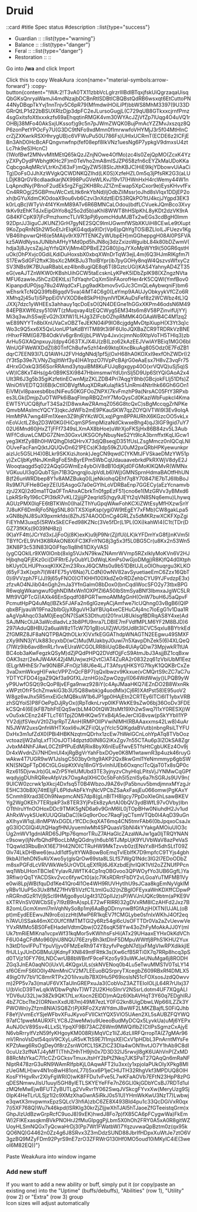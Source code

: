 # Druid

::card
#title
Spec status
#description
::list{type="success"}
- Guardian
::
::list{type="warning"}
- Balance
::
::list{type="danger"}
- Feral
::
::list{type="danger"}
- Restoration
::
::

Go into <strong>/wa</strong> and click Import<br />

Click this to copy WeakAura :icon{name="material-symbols:arrow-forward"} :copy-button{content="!WA:2!T3vA0TX11zbbVcLglrzrlllBdlBTqxjfskUiQgrzaqaUisqQbGKsQnryaWamJi4mdNzajbDCBnRtISDBtICBQBstQdRB6wsxqt6EtCuttoPN44NyDBqpTkYvj1nnTnjv5C6pR79(MfmdwiHOiLiPf)bbWS8MhM3397(9U33DGRrQtLP1d22bBSUXRlzDjp3dpFC2eJLursoGugjL(C729qUB8GTkxxcjrnfPmz4sgGxitsfoXtlxxxkzfs69aEhqqtinRMGK4vm30WYAcJZjVfZp7lUqg4O4uVQ1rOHBj38MFo40AkSxjUKssof)g9c5n7pJWmZWQK0BujPmAcYZZMvJxszqz8QP6zonPetYPOcFy7U(G3DC9tNFo9xdMmn0fImrwwfoVHYMjJ3r5f04MtHlnCcrZjZXKwrkRSXHhrygUB)c6VFWuPu50U786Fs)UHlxUCRmT(ECDE6z2lCFjEBn3AhD0HcBcAFQngvnwfnp(fef08epf8IkVNz1uesNg6P7ypkgV9dmxsU4ztLc7hk9eS)HcnC)(1WofBwf2MNvvMltMEtQ65kQzJZnjNOwe4OfMo)zc4ls0ZejQpMO(ZcxK4YzyZXPyDydPWbhgtKHc2F)m0TeVho2mA8mISJZP658zfn6cEYZkMaUDoKKaCqbcgoAqMRcVLtrKnZi63xF)mQjyZW5(8SIcJthKBJC)HiE9lkjYDbowvUiAaCiTg)DoFsOJJhXzWVgkQCWDNKQZIhd(LK0S)XzfeHZL0m5q3jPfsRK2G3(aLULDjK8QrGV8cdlaadkarjNX998PuGVeWLKvJ19v17(HWnHxH4rcWemy44W1nLqApndNy(P8noF2udEk5rgZFgj2KH8RcJZ1ZmEwap5XpCxor9e)EysKHvvfFxCn4RROg(25GBPmuWcCxtLltk6nkYbNd)IjOdbZliMssr)oJhd8sVIqx1DDjEP2oxh(bGYuXdmCKOdoaX9ou6vb6Czvi3nXdztEiDS3RQkPO1tU4kcjJYgpd3EK3k0rLqBc)WTyVr4f4YKmM89ATv6R6BMNCaLOdou)bdfLCVuekJQmBco3XvytkKv9zEhKTdJxEipGhYo8q25o2d5b)aKhI8WWT8hHSlpKhL8yKDt2dzVK9rAG84KFCpK97jFcPmzhxmcTLiVR3pPj6yomcHduMJBTx2wEGs3cdBgH0Imm92DprJJ3iguCJKUNZ)GrH7gyNE2SQC9lmUGwmfWSbXKUiH8CEwLe9tXupt9KoZpqRnNSh2W5oEtJrEIqKG4qdja9)Dr)Vp6)pQhYgTOSiBZLIoILJFUezv1KgVB46lhpvwrQH6(e5MAijv9rX97fTENKZyWUbpEH)mGGheppgH08Al0PSFVAkz5AWdNyssJUNlbhAfHyYMd0pd5hJN8oj3dzZxizoWguibL84k80bDZwmV(hdja3j8JycsZajJqYrfsQXVjMm4DPBxEZ2G80)j)qJYXoMpWYt9i(50GR6qstHuOk(OhPXvjc0GdiLKdiDuHoxsbX0xbqXWnDrTqW3ejL4m(6Q3HJmRIKgfm7IS17EwSdGFl2ftxK3bsXc2MKBJu3TtoIBYpr(ib7pyGOHy8nqW4QszvsWfxyCzSV3NBs9K7BUuaRBabLez4Ibn8ugiQE8q6T(8GztcUGi)KAS4YahnyAD4ZT35eG(veAJTZnWKW0rKBshUihGCW5taEcsknLyKPeK5IDbZpIK98(XZngzNVtaMFU6zawIeJ5hCziDEKtLs)TdYaqhrCqXm5InFAorofHer4rK5CQWl(YmfBov0KipanpdUP0jsg78u24WqdCxFLpg9adKbmov5vGJc3CmQLeAybwqniF)bm6wEhsrkTcNQQ39fbBIgqdV5va(4iMT4C6g0(LeYmp9AAUJyObkyykVfCZo6RXMhq2j45u1)i5PppEi0VVXOD8e8SkPH(hynlVfDKAuDsFef8z2WCWbz4tL)QJXXj7dzc1yWHEEs3ahhauy1qcDoEsO(QN4DEGne1hGGxXKPm46odsN6M4984EPBXWf6zsy510WT(zMuqvay4IzEQCWyg5EM34ts6m8V58PZinvifUjYYjMi3q3wJhS5wjEvG2h3XfW)1LHJg3ZIFcbOZhpRMMK4GGAaWB4C4M1zq2wE89NYYTn8blXnUVaCxOBZTeJEKN04iP9IO8cjgdgMvDtpXiupH(X3Yt3q)cWo3c9Q5xx6X5QxUonUP1aKdBYITM89t3i9F6UloJQXBaZCR9TRDRkVzBNErHhxrFRM(G87B4OdkVv6gr8n6)jbLPWVp4Jxv)cjmnNo9XtpVoTH5THlq3)zbArHu5GXAQnpxuyJ(dpy4G63TXJX4lJ(zB(Lzo62kAzEEJVwIAYBEiq1MGO6bIWnUGFWeWXDdZl)80TnfChBufw5zh14n69ktqIXncBkuAg805Odz0E7FdZB1dqrC7EEN93I7LQ1AWHJ2FVHdgNNdj1pf5j(OxH68hA0KOXxI9exfOhZWDrI)2(Y3tSp39e7LVNyZlqjltWrf3y4)HA1rpzO7IVpPcBAjrG0eAaEsx7H8vZ3vqFr754HrxGOxkQ3l56SorRRAmd3ytquiBM8KuFUJq8gxgyp40O(xrVQVQ)uSj5q)SvW)lC8KxT4Hs(g4r0B9KSXi9847HbimsmwiYdU)nSlj5D9Up6StYQiGAoA2x4UIt3R6J3g5b35giKzfetinECwnMjzZKLZDB4Pri7AqgY8hb(GBcjokFLlj51Dfs)ZWniOfiVEDTQ3(6B(kCtllOBVgfMuqXDRaKuIajfik51JnRmi4Ntrlhk66Gh6GOn1EiVM(vI8paxesb6bs(NiFeu50KGFOoZNPX(7kvFmzhP9a(NrsAC05FtY3RPxbes3LGk(DmjpZuOTWPk6iBaqFImpRBQZmY7MoQysCd0KaziWbFupkcI4KmaEWT5YUCQ8jfurT34Sa2(D8wxAwZRAmqZ056G8tcQxC)sBgMccqgZrNPKeQmvbMAsImcYQCY3)qkcJdWFb2mE9PKauSKW7qzZOYQiVTWi9l3Ev9oIqAHmMtPA7wng4IFm1Xeen3Z9hjRYKcWOLxq)Pgm8PPAURhX6KGzcOO5vkLxnEoVJctLZ8q2D3W0KG(HiCqmSP5mpMizaNdCkwxeBhg4)qJ3lGF9gid7uY702U6Mnd60jHxZTjFFf7349sLXmAX8bHoe)uWrXjoFKSjHx86B84zv5L3AubWFfCdiuwLCMDG7ZNm30GxvUKSGOfyNbuyNeS2Yt9IcA3brnffxtKqLlGcw1yeg3KtfZy8Bh0HWQlhgDIdQHrvX73djQBseqjD351fUsLZsgMmcz0nIQCqLNIOUveFacFanQ(ktJQUQvDn621PECs)K3dp59kZU0uM2pxQRbHPKyewunkpraizIJc5G5LH4)0BLkr9SKXiziJtonk)JegCN9qwdC(YKMtJFVSkaeDMzYW51py)ZxCIjbKytNnJKmRgFoE5hByrEPm5WbCqUdauaavebrkdPkRXWjV8dyE2JWooqtaqgd5q022AQqGGWmEz4ybOiV8dB10djKjd0FGMoKIKQMvR(WMNxVGKuuUI3qGQubTSjn71B3QngrqjloJpVdLb6)Wj)GMNSprnHdmaBAOtfHhUNB(f26unWRDbep8Y1v8AMZBukq0(LjeNkiohqQEhf7q8Y70847IE7bTJ6IlbBoJRs9M7UFHe8GejrZE(USAsgoG7a0eGYlhLoVDRBaEnp7GGECy(aEzYcnamvbzjrJ2XQ)2d0ma1TQa0FTnAhxACbrkTn0fgpEzF51)cno6e1(MzGRVv3yBMxd6LpkRSrRy196cCPI3tkR7vKL(2jjijjP2eqrldS(hgy9JEYt2qVN8SNq6emu)LhywqAGUzPMX0lqFE6tBTKWn0(IhaIZThYuGpqWAwFohKCXiZWtEsyMfHXzwSnY7J8uKF6DmRjFo5Njg5NL80iTXSXipKsp(ygi0W9tEgEY7xFMb)CW8gakLpa5xGN8bjNJ8SuX9pxmkfds(8ZhJS74AOODnCg4GRLZs5dMKRzwXCKFXpZgiFiEYhM3uxq5(5RWxSkECFed98KZNc(3Ve5fDr(L1PL(OXi)kahWl4(C1t(TDr(DGZ73fKKs(9039NH8zj)(K)aYF4tt(JCrYd3x(JjFoOj(8K)exK)u9jP9Nr(Zj)fUi)LK)kYFDmYxG8fj)nKVm5lTBYfCrEL9VH3K8RAkON8XiFC3KFnYNG8j3g5x3f5L0BG5Cr(u8Kx2n53Wn53KN8P3c53IN83IQ0iFfqo1lq8h61IDXyVAS)(ygCQOklLr9XW0lOnb(8xlg5VJxN79kwZNAmrWVmp5RZxIklyMoKVn6V2HJHjbqhqQFjEKz0ci(DiFRtrEJyOubYLDdWqLKmPs0wGjoDMgj)R8K)fQ4d0XtphbKUytOLHUPhxxqKIXKZm23RxxJ6QCMts0u9b51DBtUJLoOlOhuqrgu3KLKO(65yF3xK(xph7l(W4FE75yV6Na)7LCdN)0wNV82avSyuetiaeEmC6Zzx16QbT0)i9VVzph7F(JJ)9j65yFNO0)OTKHH100XkdZe0rRDZehbCYU9YJFvdzpE3x)zfzvAO4NJib04nGgh2mJa3YfnGalm08bDox0(bnCqdiWocSFO2y73tbxBPGR6wqlgWkangwuf0ghNDlMxWn1OXPfZl6A50IbStmSyaBNf3IbmxaJgWC5LRMft9VQPTcG))AXk46EnSpqdf08PGRTwmoAMMgGnH(OnW7buH6J5aQpvFPcmutHpPQ4uMq(lBZk5FJAFa2n6glGzeyACjAmfwe7IcUQhng03vBgB6(QIPqbxBFjyauW19Fna2bIbGjyX8guVH3aYBUq4xeCEHuCAj4nc7IoEgG1v1Daa1RaAgVpAhqc03aM0jEeqON7(SaK53Dthut)I201nxU8UklsgfBDRqAS8Y4xe)AdSAJMNcOlJA3aWcdIadvLz3b8PfU9nra7LDBIE7mFVdfMPLM6YF2M8BJD)6297IAduQBHBU2a6uaW8z1TcW7D1gB)oUIZjWUStUd8t3ICVC5qxlu8BYtrkEdZfGMRZ8JF8aNQTPBAQthOLkrX)VxfkEGGAThdpWNAGTN2EEgwu49SMXFzXy9lNN3jYUk883cyxbD(wC)Mu(MUakbyJ0uwi7n5XavpDhZek5(6)4XLQeQ(7IWz9ib6avd8mRLr1vwEUraWCGOLRR8iiUqGBe4UiAyQDw73MpjwkRTtUABC4ob3aKwFegzkQSyM)dZjPQdPHPQ2DVdfOjjFcS9AtmJbJ3AsjjBZ1cqBxwOAK3szr(2eAJW4AK42j4MUwjwzH2vtC)AT4ZuRA2r0832zq61zVbiUbM1Eez(ELgrMHhESr7w90NiBFJFnOjz1i8U6e4LJT3AfsytjHKSYG7fkyK1QQKBrCxZe3vaDxmWkvgH)FwkcVPPZnQcFBP7(qQxlbwzv9Kkxue(vCMQrtS9cZC7aC7uYDTYCFDO4(gaZ9Qkf3a9GfXLJznHG(oZpwOzgyI(064WdWwjy()LPQB9yWyP9UwfOSQt)9cQoP8jvEFga9nwz928iY(c4AyJMaaHKQ7iEZnDO2B8WxnRkxWPztOfrF5chZmwkiG3b3U5Q88wbk)g4uodMlx)Cj6R)XAtPst58)E95uoV2W8gz6wJhx5R5mxEiGcMQBkuW1b6JP1gp0HAjEtn2CRTEy6lTCi6lT1ybxVRBzhSQYoiS)P8FOePpDJjRyOx((RpTdknLrvp0lKFWkKE9sZw06bj36OoDv3FDEkCSQr4(6E(kFB7bhFtEQqSw(bLM4O0tQW3tsMt19Xh2wSwq7I1xY0RESXj)WvOu5xkCEnz24FTLcT61TpjZOMHKQw5YxB4jA5eJerCIG8vsw(pSkYYblI1YPYV2dj(fSVeuV2t0ZIqrRpTZAnH(RMPOlIPVwiNlMH(RBAAaxxms42Lw8)4uArN5JWW2uxsQnfnWHTXoxli6vJKZFi(QLy(YcIc5QlKgdaBVutb)nbngRsiLTYFUDxHx3m1ufZdX0(PBi4HBKNzqtmQDrhx1zcEw7hWelGCnLohYpATq8TVbOozvctoazljW2a1qLxfT)OsJOT)4dpztd0ilN8G2iKxZgv7n55CTAu6p3lZOkSA8ZgrJvbxM4NhFJAwL0CZtlPfPuEdMjRix8byX6nlEuEfwvE5TfsHtCgbUKEz4Ov9jDr4xWvdnZii7NHDmUl4xjRgBgVrYahFbxDOye0K8M1wtawnR3p4uzk46ruyGwAkw4T7UGR9wW1JslsgC503by0rltg9AKP2Qx8kwGml1YeNmmmyp6gbSWKN(SNQpFTpD6CtGLGsipKtXVq18nGYSvlnhiUEb6OxqnclTcQjaT0Tx8sQP0cRzx615DjvwJrb)GLwZrP5YelUMUbd3TE3yjnyzvChyHlqLPitsVjJYNMwCqGPfwqdyjgDUhRQRevAfpVzk7OxgAqIXHiC0c5bFoh5l5znlSy6a7hSGRJs9UV9n(9UlCW0zcrwk1pXkcj4Dxfsq5T0B4WbzoJ9AZ6v(Pa5bnuv5bmdjmnxMYzgJrE5HC30bBXj74ttEIjjFL6PldvAbFkYnjNcVPCbZSaAxFasjEu066omw(PgKAxY5Cnmh9Xrad3EOh9NwpmcANS7dp8(gLnBlTH8Igcy7PpDoXIeGhLsawBKEVYg2WgOKEh7TER)pkP3x8TER3YjPxEk8zyArtA)0bQV3ydBWfL97vOVby)IbnOTthlruYfnOOHoxDDc9TMiK5gND6a6v9GnM6IL0jTOpBHw0NiuhdH2Jv1udAhRxWvykSUeKUUQGIaDaC))kGq9orOoc7RaqFjqCTsmVTQb0l4AqD39uGnaXlhyxW1qLi8nMPWxDGDLr1fCDc(kqXAT6mq4CN5tmrFAb6(0bJpqxoCsaJxgG3IOCGIQi4UtQHagfHNUyuemIwMt4SPQuasVSbNl4kYYakgAMOiuUIO3cUg2mWV1gdnIARD65JPtp76qmorTRuZ7AHaGlcZAzaWAJw1ga0IjTRQYNANc9sowy(ljNvfbQhdPBocLbMgQGdny)h6ub16TJMpUjK9YUVbWaV8azPeVaSTQqwld3RbuBnX16E71H42NOICTRuHW9MkTzvvb0z(ENsYx8H5dhSLtT09Z0lv74LkDHBwe6(euJdl1df5yltYWABowBoEmqTvlEblfK7D9mpfcC9TYjs4gbh9kbA)I1ehDN5vAVXwo5y(glsQrOw69sta8LSLfS7WgQ1Ndc3IG2l7EDoODbZm8sxPGFdLcVRVWkWe5UrOVDLqEXfRjI6J6XzbdEjhrIQiK1VtI2oZZNUfPPcnwq1WbUHonTBCIeEYylavRJWfTK4Cp1rqOBGvoo3QPWOyfYo3UB6GgfL)Ya3Rfiw(rQqTYACDSkv2vcc6fywCt0(a(c7lKsRDRrtFbDY2vLGoaYuTMFMB1Vye0wi8LpjWB(fquDd1Ke41Qro4I1Oe4WH9RUVHytlhU9sJCaa8kgEmNyVgklMyRBv1UuP5o3Ux8fMZ7fHVB1iVzfC1LtmlGu32(nZBgIOFEyxaWnKDXffCDpwPnRGRndGzR1Vj9jScl9HMjgo8yoUg4t31ZGpIIJz)sP)WVJnUQKc9btm(aPKE9VsXTRVnSV0WCbSEy7I9zB9nA)spLE72wFRIRR)32gDVxRM8lCzAHFd2Jxz7B82omLGcmXmml7mVqhNySo8p1mj6AaBgODrnynwBfGfAzjH(XTN(UJAL(oBpt)mEydEEEwvJN9roEo)zzHt(MwP6R1kqEV7fCMGLybe0sfnIxWKhJ4Of2eqh7AVU)SSak46mXC0UfCflMTMTGl2y6Rz54gi6cUsOFTTDr0Va2aZvUevwVeYVxRMMo5BS0FeEHadelVdtmQbw(O2Z6sqK58Yw43oZhFyMoAkAJJ0Y(mlUk7tmRiEMIKna1vcpxWf31kqMor5vKWhhsFsHi(ATx29UHaaxEYHxOkKdVChF6U04gCFdMo960jhU8NQU76EzryBh3ktDlnF5DMpuWWtfj8PhS1KHU2Yuxh3ktD1ovlFPuTYpuVIjyv0FMzEeRh9T4Y8zyfvPegbN7d)jxFMgVlwRPXdikkjlEfHJLLyJUnDGBMuUjKdnyFXN849ntFRttk3s(Xw6cfB5RTi0X7q7RRp8hcq3pSd0TVjz10FY76tLNDCwrUB8bWBnfF9ceFKzo5y93uWKJeUNuMga6j8RODHZGq3JnEA0aqNO(iUxVL4KQgxULs(skNVENoq0b4Lu5eTwuMMS1V0TsLY14sf6OEmFS6IO0Iy4NmMniCV2M7LEEuoBQSrpryTXcegbZ609RBxRf4DMLX549igO1V7bV1C8mrRTPx2O1iIvxuIb7BX0Hu5P69ioslsN51cFOXsosJzdQ0wvvm)2PP5v7a3(maUF6VXTaUlnGREPxuJa3(CobVoZ3AZTEIoIOLjL64R7rUlxj37U(bVicD39TwLqlkWDbwPqNvT)WT2U2KHoSInrV2NSsrLdotm4UF7XQgALIYDV6uU32L)w38Zk9QK17tLxrXocn2ElDD)mAQz6(KbAVHqT3Y60q7EDghIRJ4bZ7CbcTte2(ORNxnXxdU87m)49Ml7ezLY0FG2kn8UigDbwLWp66ILZZk3YPWOWn)yZfzm8NlA)SQ8Zr)PjXRFo2XzWYdmJ8wWF2LMKZBajfLS0FiQJhbF8eYjVvmEcYSjeWFbvXFuJKyvoFVIICktYQX5VlO5UAen2XL5sAUBZFQYWQ97afC1pweMAURXFLYC8J2lweMw)u9UeeoBudMyDCQx5LyvkUa)uMj6YEPxAuNJ0cV89Ssv4LLxSLYpqXF9Bl73ACZ6Wm9MWQiflbZ(CtlPsSgmzCxAjyEN6vbRrryIfVzN59fyKHgoyKM008R)iMqVCz1liZJ6zLlIRFQrropTAIZ7gMAr96mV)RnoVsDst54qoV9CXyLuR5vKTtS9E7l1mjsXEICxV1pHDbL3PnArntMYsFeKPZtAwg6RsOgDey0f8rzZsnWOfCL1SKZICZ3Dla4wON1hvtJO7Y1hAb9C8dI0cuUz3zfNATJ4yMfT(ThhZHhTH9jh0x7D3D32IJ5rwvjl8gK6UAhVnP(ZxMD88RcMsYkaC7I1cCZrGCksvTmuxJtsHY2bPtZNkq7JKSPaT27QAqQn6mRaNFNlptR478zrG3uRN9WAmRIfpbKjL0AqwAFT2Iu3xx(y1xpjoIaPUkOIyXPkg8MIzUeGMLH)wv4N1roBwH81onL77l)5xx6P1jeCHIJTH32RhgVkf3MPDUQ8OlHKosFYHgvRvr2XIyFgWR(O)wK8FFDu1vFve5L7wKFaAOVb7EFtN23HpP8zPGqDESNmwvJIsU1uuyl5GH8ylETLSKYEYeFFe7nZ6GLl0kjGDbYCsBJ7RDTd1ulzMQfeMwEjwBFUTZyBUTLg2VvRvr1Y062SwqJVSkcgFYvxXw(MeryUzg9Sj0IpK4HeTLrULSjz1I2c9XMzXhaGwrA5iRkJ0s51U)YHmWkKwU3NzT7)Lwbwje3qwtX3mvpwmxEpzSQLcV3hfiA)zbC6ZE8X493Bld4pu1c33QcDGiVxR0qx7(i5XF768Q)Wu7k46kpd(lSRKIg30krZjZljjwXhTJAl5hTJaoeZfGTeeistqGrm)xGhpJlzUdBzwGrpRcfC9uoJ8)9xEK)hwdJ8Fo7p)fX85CA6pFCygwWa)FkEmW)2FIKExasqkmBVkPNOHrJ2fMuGIpggPjLbm5X0hOh2FRY0A5xA0R8gitWZUoyHLSmNQGxTyQcwaHrDj3(Pp7Wt1FWatbW)7YqzuvwaQpBztm0z(qx95kQO6NQ)G4462n0Zz4g6J8SRvx3Z3mDdzSUND88JbrIfHDpxXuWtJe7ztO6V3gzBQ9MZyFDm92PyrS9nE7zrO3ZFRWrG130Hf0MO5oud10iMKylC4iE(3weoI6M82EQ))"}<br />

Paste WeakAura into window ingame

### Add new stuff
If you want to add a new ability or buff, simply put it (or copy/paste an existing one) into the "Uptime" (buffs/debuffs), "Abilities" (row 1), "Utility" (row 2) or "Extra" (row 3) group<br />
Icon sizes will adjust automatically